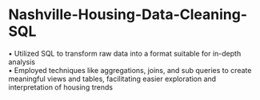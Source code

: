 # Nashville-Housing-Data-Cleaning-SQL

•	Utilized SQL to transform raw data into a format suitable for in-depth analysis  
•	Employed techniques like aggregations, joins, and sub queries to create meaningful views and tables, facilitating easier exploration and interpretation of housing trends  
